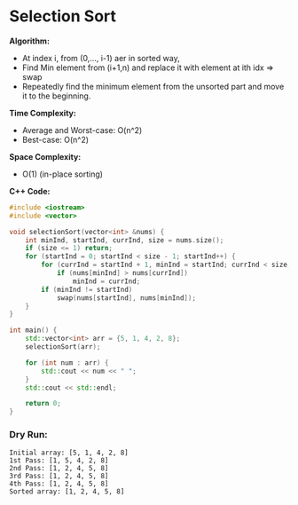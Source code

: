 # Selection Sort

**Algorithm:**

-   At index i, from (0,..., i-1) aer in sorted way,
-   Find Min element from (i+1,n) and replace it with element at ith idx => swap
-   Repeatedly find the minimum element from the unsorted part and move it to the beginning.

**Time Complexity:**

-   Average and Worst-case: O(n^2)
-   Best-case: O(n^2)

**Space Complexity:**

-   O(1) (in-place sorting)

**C++ Code:**

```cpp
#include <iostream>
#include <vector>

void selectionSort(vector<int> &nums) {
	int minInd, startInd, currInd, size = nums.size();
	if (size <= 1) return;
	for (startInd = 0; startInd < size - 1; startInd++) {
		for (currInd = startInd + 1, minInd = startInd; currInd < size; currInd++)
			if (nums[minInd] > nums[currInd])
				minInd = currInd;
		if (minInd != startInd)
			swap(nums[startInd], nums[minInd]);
	}
}

int main() {
    std::vector<int> arr = {5, 1, 4, 2, 8};
    selectionSort(arr);

    for (int num : arr) {
        std::cout << num << " ";
    }
    std::cout << std::endl;

    return 0;
}
```

### Dry Run:

```
Initial array: [5, 1, 4, 2, 8]
1st Pass: [1, 5, 4, 2, 8]
2nd Pass: [1, 2, 4, 5, 8]
3rd Pass: [1, 2, 4, 5, 8]
4th Pass: [1, 2, 4, 5, 8]
Sorted array: [1, 2, 4, 5, 8]
```
